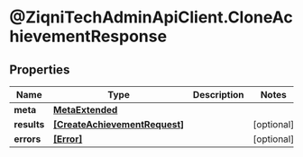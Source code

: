 # @ZiqniTechAdminApiClient.CloneAchievementResponse

## Properties

Name | Type | Description | Notes
------------ | ------------- | ------------- | -------------
**meta** | [**MetaExtended**](MetaExtended.md) |  | 
**results** | [**[CreateAchievementRequest]**](CreateAchievementRequest.md) |  | [optional] 
**errors** | [**[Error]**](Error.md) |  | [optional] 


